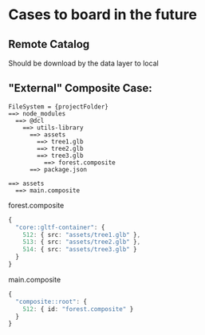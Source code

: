 

# Cases to board in the future

## Remote Catalog
Should be download by the data layer to local

## "External" Composite Case: 

```
FileSystem = {projectFolder}
==> node_modules 
  ==> @dcl
    ==> utils-library
      ==> assets
        ==> tree1.glb
        ==> tree2.glb
        ==> tree3.glb
 	      ==> forest.composite
      ==> package.json

==> assets
  ==> main.composite
```

forest.composite
```ts
{
  "core::gltf-container": {
    512: { src: "assets/tree1.glb" },
    513: { src: "assets/tree2.glb" },
    514: { src: "assets/tree3.glb" }
  } 
}
```

main.composite
```ts
{
  "composite::root": {
    512: { id: "forest.composite" }
  } 
}
```
